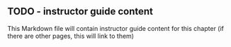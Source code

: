 ## TODO - instructor guide content

This Markdown file will contain instructor guide content for this chapter (if there are other pages, this will link to them)
